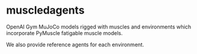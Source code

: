 # muscledagents
OpenAI Gym MuJoCo models rigged with muscles and environments which
incorporate PyMuscle fatigable muscle models.

We also provide reference agents for each environment.
